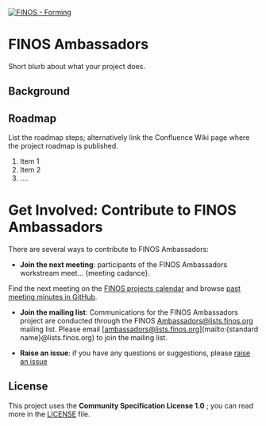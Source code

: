 [![FINOS - Forming](https://cdn.jsdelivr.net/gh/finos/contrib-toolbox@master/images/badge-forming.svg)](https://github.com/finos/community/blob/master/governance/Software-Projects/Project-Lifecycle.md#forming-projects-optional)

# FINOS Ambassadors

Short blurb about what your project does.

## Background 

## Roadmap

List the roadmap steps; alternatively link the Confluence Wiki page where the project roadmap is published.

1. Item 1
2. Item 2
3. ....

# Get Involved: Contribute to FINOS Ambassadors
There are several ways to contribute to FINOS Ambassadors:

* **Join the next meeting**: participants of the FINOS Ambassadors workstream meet... {meeting cadance}.

Find the next meeting on the [FINOS projects calendar](https://finos.org/calendar) and browse [past meeting minutes in GitHub](https://github.com/finos/ambassadors/labels/meeting).

* **Join the mailing list**: Communications for the FINOS Ambassadors project are conducted through the FINOS Ambassadors@lists.finos.org mailing list. Please email [ambassadors@lists.finos.org](mailto:{standard name}@lists.finos.org) to join the mailing list.

* **Raise an issue**: if you have any questions or suggestions, please [raise an issue](https://{github}.com/finos/ambassadors/issues/new/choose)

## License

This project uses the **Community Specification License 1.0** ; you can read more in the [LICENSE](LICENSE) file.

